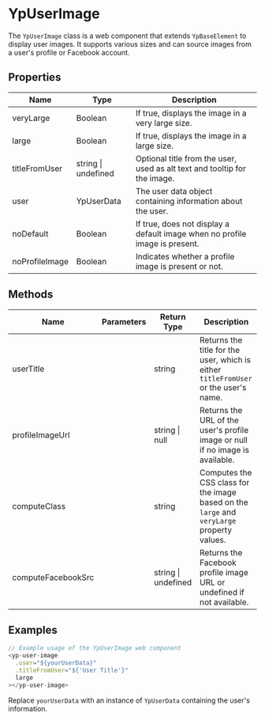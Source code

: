 # YpUserImage

The `YpUserImage` class is a web component that extends `YpBaseElement` to display user images. It supports various sizes and can source images from a user's profile or Facebook account.

## Properties

| Name            | Type                  | Description                                                                 |
|-----------------|-----------------------|-----------------------------------------------------------------------------|
| veryLarge       | Boolean               | If true, displays the image in a very large size.                           |
| large           | Boolean               | If true, displays the image in a large size.                                |
| titleFromUser   | string \| undefined   | Optional title from the user, used as alt text and tooltip for the image.   |
| user            | YpUserData            | The user data object containing information about the user.                 |
| noDefault       | Boolean               | If true, does not display a default image when no profile image is present. |
| noProfileImage  | Boolean               | Indicates whether a profile image is present or not.                        |

## Methods

| Name            | Parameters | Return Type | Description                                                                                   |
|-----------------|------------|-------------|-----------------------------------------------------------------------------------------------|
| userTitle       |            | string      | Returns the title for the user, which is either `titleFromUser` or the user's name.          |
| profileImageUrl |            | string \| null | Returns the URL of the user's profile image or null if no image is available.                |
| computeClass    |            | string      | Computes the CSS class for the image based on the `large` and `veryLarge` property values.   |
| computeFacebookSrc |        | string \| undefined | Returns the Facebook profile image URL or undefined if not available.                        |

## Examples

```typescript
// Example usage of the YpUserImage web component
<yp-user-image
  .user="${yourUserData}"
  .titleFromUser="${'User Title'}"
  large
></yp-user-image>
```

Replace `yourUserData` with an instance of `YpUserData` containing the user's information.